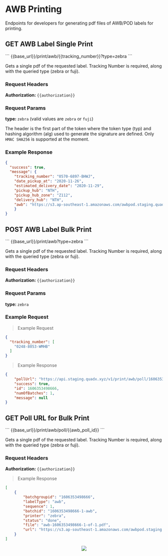 # AWB Printing
Endpoints for developers for generating pdf files of AWB/POD labels for printing.

## <span class="http-get">GET</span> AWB Label Single Print

<div class="center-column"></div>
```
{{base_url}}/print/awb/{{tracking_number}}?type=zebra
```

Gets a single pdf of the requested label. Tracking Number is required, along with the queried type (zebra or fuji).

### Request Headers ###

<b> Authorization: </b> `{{authorization}}`


### Request Params ###

<b> type: </b> `zebra` (valid values are `zebra` or `fuji`)

The header is the first part of the token where the token type (typ) and hashing algorithm (alg) used to generate the signature are defined. Only `HMAC SHA256` is supported at the moment.

### Example Response ###

<div class="center-column"></div>

```json
{
  "success": true,
  "message": {
    "tracking_number": "0570-6897-BHWJ",
    "date_pickup_at": "2020-11-26",
    "estimated_delivery_date": "2020-11-29",
    "pickup_hub": "NTH",
    "pickup_hub_zone": "Z112",
    "delivery_hub": "NTH",
    "awb": "https://s3.ap-southeast-1.amazonaws.com/awbpod.staging.quadx.xyz/zebra/AWB-0570-6897-BHWJ.pdf?AWSAccessKeyId=ASIA3SHA62V66MEVV67I&Expires=1606439747&Signature=G4POeYpI72XC3IfZgEEhpZmm6e4%3D&x-amz-security-token=IQoJb3JpZ2luX2VjEIH%2F%2F%2F%2F%2F%2F%2F%2F%2F%2FwEaDmFwLXNvdXRoZWFzdC0xIkcwRQIgGQJ4AOp%2FvJcvJr5gjJa0db1GjYb%2FuxUX39590FuRktECIQCjsu1QZ4l2o%2FELYrcDOf3m79xzT7aSSzRhO7zfvHY5Jir1AQj6%2F%2F%2F%2F%2F%2F%2F%2F%2F%2F8BEAEaDDc5NTA0MDczMjU0MSIM2TkFDCXQoHp7pyhEKskBQ86QhdH9wSh%2FZfEQ90oslEskIZHc3LX7BE%2F2AuaLZ%2BB%2FnVWpFub1A6Z%2FwU31lR%2BLyvOk4uqyUXu8tpMHY8BjqXDlmxdMo%2BIqlk%2FFE1PArWf9BzYaq2%2BJD8XFlFlpugx22TG6HfLEgi1sGqXfsA%2FTFziEVgMAbBzPVCZgt7GXu4fmb5T4g9MyGgtbM6oDVfdEeJyIuZe3Wwdt8kbdBb76aZiT8EQCuPQp%2BaPOgqCA3Xz2C5XcHUtZzq08Lp3zzulJxgMIwwfIXKzUMLmD%2FP0FOuABm8jIBSLXzCx1q5Tk%2BbsdDh%2FtNOUGmnah4P6%2F%2BXBgUObdzSFqaVKyBfYZ4C1djBxwFQT5B5wd3L%2BC7nS64d0uXTlJhthCeqepy2wWWQFynQVFGwfATlJ98Xst7nn4K8wbFnDi%2B%2BRIPRkh%2B1w83McLZJKhUSKpxomF96Vp7WgNVG3yBVTykifK04shNWTKvTfs0uUDNHF1%2F74rxJOC2%2B7LJXeYpf3A1dXMGRdPcpvF0E6bWjN9o62Al0HHmoA0gB5vorDcLrbAGuWsbvGDl8EmZrHPrpq%2FPUUSWNArX5HH0W4%3D"
	}
}
```


## <span class="http-get">POST</span> AWB Label Bulk Print

<div class="center-column"></div>
```
{{base_url}}/print/awb?type=zebra
```

Gets a single pdf of the requested label. Tracking Number is required, along with the queried type (zebra or fuji).

### Request Headers ###

<b> Authorization: </b> `{{authorization}}`


### Request Params ###

<b> type: </b> `zebra`

### Example Request ###

<div class="center-column"></div>

> Example Request

```json
{
  "tracking_number": [
    "0248-8053-WMHB"
  ]
}
```
> Example Response

```json
{
    "pollUrl": "https://api.staging.quadx.xyz/v1/print/awb/poll/1606353498666",
    "success": true,
    "id": 1606353498666,
    "numOfBatches": 1,
    "message": null
}
```


## <span class="http-get">GET</span> Poll URL for Bulk Print

<div class="center-column"></div>
```
{{base_url}}/print/awb/poll/{{awb_poll_id}}
```

Gets a single pdf of the requested label. Tracking Number is required, along with the queried type (zebra or fuji).

### Request Headers ###

<b> Authorization: </b> `{{authorization}}`

> Example Response

```json
[
    {
        "batchgroupid": "1606353498666",
        "labelType": "awb",
        "sequence": 1,
        "batchid": "1606353498666-1-awb",
        "printer": "zebra",
        "status": "done",
        "file": "awb-1606353498666-1-of-1.pdf",
        "url": "https://s3.ap-southeast-1.amazonaws.com/awbpod.staging.quadx.xyz/batch/awb-1606353498666-1-of-1.pdf?AWSAccessKeyId=ASIA3SHA62V67NF5ICXL&Expires=1606439922&Signature=Up6ca68qwr9daLGYjdJ20cgaXWY%3D&x-amz-security-token=IQoJb3JpZ2luX2VjEIH%2F%2F%2F%2F%2F%2F%2F%2F%2F%2FwEaDmFwLXNvdXRoZWFzdC0xIkYwRAIgWXLf4bHhf%2BzpbygCmYJkCEPNrUf7qMhkAQNUyNCnKZsCIEjvF%2BWWR3Ad9x076NMm8zERx5INOxwJ5AkBgOzEp7%2BWKvYBCPr%2F%2F%2F%2F%2F%2F%2F%2F%2F%2FwEQARoMNzk1MDQwNzMyNTQxIgyUoZL3K6P1ucoUISgqygHTOajkUlavUW%2F%2FUAOHH3WItWkTyBu5odQJ5FindW00Vw93GvfrfT49CcIjwtcyTv2r4Lf%2BuaQL15SEmxwy5oVK%2FIzOGpU9oX27f%2BLjScDllADGF73fxFPROMfo0N5bcD1Oa3zMR%2FYvYfk91z%2Fb7dDtarJ2UiO12FVr0MnBBKM0z1QNwogJKRJXt2z2A5C7%2FNBiHePqUooFXmYykQIMPfiT0oNe%2F0mZzNFqiGs1MNx7lq1ZN1Jo2vIhR5ccdXaGx7WyxhVmPoceZzROMPCE%2FP0FOuEBbjv6RGg2rTMmBDc5LszuvgJlAPnKE9TAxH2djW68DOOqsvcGQn%2Ftu3cpnP8v0ON3rOdv8%2FPH0F3WqxIxFRcsF4dAMqoOPI1KJ47hKrspy%2FCv4rP0BeeEUkhCVmWJQ9JVn7TfKWKsES6DPqx3TLB82T%2Bfj6luV14Wjo7qQhKqgxuoE2WfR3uzdGU%2BPHIgHVrWNVe8J1NhT9KXRFtLRk2k6hEuYJ4lcoOP1evWOBN6HJtI%2FcOl7MCKyfn6RgoAYiSY7MgvBI1%2B8M72n3lOPXHOMM4H0PMyjoox6bLlrD5yG6aR"
    }
]
```


<p style="text-align:center;"><img src="https://i.imgur.com/LkBPnbV.png" class='small'/></p>


